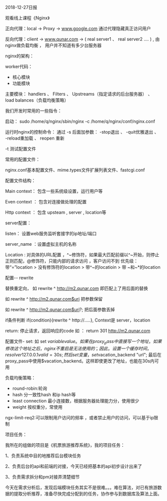 2018-12-27日报

观看线上课程《Nginx》

正向代理：local  ->  Proxy  -> www.google.com   通过代理隐藏真正访问用户

反向代理：client  ->   www.qunar.com  ->   ( real server1  、 real  server2 .... ) ,  由nginx做负载均衡 ， 用户并不知道有多少台服务器

nginx的架构：

worker代码：

- 核心模块
- 功能模块

 主要模块：   handlers  、 Filters   、 Upstreams（指定请求的后台服务器） 、 load balances（负载均衡策略）

我们开发时常用的一些指令：

启动： sudo /home/q/nginx/sbin/nginx  -c  /home/q/nginx/conf/nginx.conf

运行时nginx的控制命令： 通过 -s  后面加参数：  -stop退出 、 -quit优雅退出 、 -reload重加载  、 reopen 重新

-t 测试配置文件

常用的配置文件：

nginx.conf基本配置文件、mime.types文件扩展列表文件、fastcgi.conf

配置文件结构：

Main  context： 包含一些系统级设置，运行用户等

Even context ： 包含对连接做处理的配置

Http context  ： 包含 upsteam ,  server ,  location等

server配置：

listen： 设置web服务监听套接字的ip地址/端口

server_name ：设置虚拟主机的名称

Location : 对具体的URL配置 ，^~修饰符，如果最大匹配前缀以^~开始，则停止正则匹配，@修饰符，只能内部的请求访问 ，客户访问不到
优先级：带“=”location > 没有修饰符的location > 带^~的locatioin > 带 ~和~*的location

配置-- rewrite

替换重定向，  如 rewrite  ^  http://m2.qunar.com  即匹配上了用后面的替换

如 rewrite ^ http://m2.qunar.com$uri  把参数保留

如 rewrite ^ http://m2.qunar.com$uri?; 把后面参数丢掉

if条件判断  if(condition){rewrite ^ http://.....},     Context是 server，location

return: 停止请求，返回响应的code 如 ：  return 301  http://m2.qunar.com

配置文件- set:   如 set  $variable  value。如果在 proxy_pass 中直接写一个地址，如果修改这个地址之后，nginx不重启是无法使用的；因此，设置一个缓存时间，resolver 127.0.0.1 valid=30s; 然后set变量，set$vacation_backend "url"; 最后在proxy_pass中使用$vacation_backend。这样即使更改了地址，也能在30s内可用

负载均衡策略：

- round-robin:轮询
- hash 分一致性hash 和ip hash等
- least connection 最小连接数，根据服务器处理能力分，使用很少
- weight 按权重分，常使用

ngx-limit-req2:可以限制用户访问的频率 ，或者禁止用户的访问，可以基于ip限制



项目任务：

我所在的组做的项目是《机票旅游推荐系统》，我的项目任务：

1、负责系统中目的地推荐后台模块任务

2、负责后台的api和前端的对接，今天已经把基本的api初步设计出来了

3、负责需求拆分和pm对接弄清楚细节

今天在需求分析后，发现后端模块任务其实不是很难。。。难在算法，对已有旅游数据的提取分析推荐，准备尽快完成分配到的任务，协作参与到数据库及算法上面。